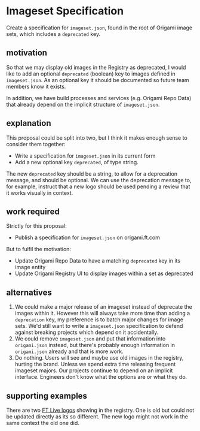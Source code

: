# Imageset Specification

Create a specification for `imageset.json`, found in the root of Origami image sets, which includes a `deprecated` key.

## motivation

So that we may display old images in the Registry as deprecated, I would like to add an optional `deprecated` (boolean) key to images defined in `imageset.json`. As an optional key it should be documented so future team members know it exists.

In addition, we have build processes and services (e.g. Origami Repo Data) that already depend on the implicit structure of `imageset.json`.

## explanation

This proposal could be split into two, but I think it makes enough sense to consider them together:
- Write a specification for `imageset.json` in its current form
- Add a new optional key `deprecated`, of type string.

The new `deprecated` key should be a string, to allow for a deprecation message, and should be optional. We can use the deprecation message to, for example, instruct that a new logo should be used pending a review that it works visually in context.

## work required

Strictly for this proposal:

- Publish a specification for `imageset.json` on origami.ft.com

But to fulfil the motivation:

- Update Origami Repo Data to have a matching `deprecated` key in its image entity
- Update Origami Registry UI to display images within a set as deprecated

## alternatives

1. We could make a major release of an imageset instead of deprecate the images within it. However this will always take more time than adding a `deprecation` key, my preference is to batch major changes for image sets. We'd still want to write a `imageset.json` specification to defend against breaking projects which depend on it accidentally.
2. We could remove `imageset.json` and put that information into `origami.json` instead, but there's probably enough information in `origami.json` already and that is more work.
3. Do nothing. Users will see and maybe use old images in the registry, hurting the brand. Unless we spend extra time releasing frequent imageset majors. Our projects continue to depend on an implicit interface. Engineers don't know what the options are or what they do.

## supporting examples

There are two [FT Live logos](https://registry.origami.ft.com/components/origami-specialist-title-logos@1.5.4) showing in the registry. One is old but could not be updated directly as its so different. The new logo might not work in the same context the old one did.
